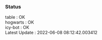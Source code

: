### Status


table : OK  
hogwarts : OK  
icy-bot : OK  
Latest Update : 2022-06-08 08:12:42.003412
